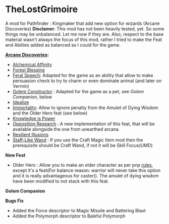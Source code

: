 # TheLostGrimoire
A mod for Pathfinder : Kingmaker that add new option for wizards (Arcane Discoveries)
**Disclamer**: This mod has not been heavily tested, yet. So some things may be unbalanced. Let me now if they are. 
Also, respect to the base material wasn't always the focus of this mod, rather I tried to make the Feat and Abiliies added as balanced as I could for the game.

**[Arcane Discoveries](https://www.d20pfsrd.com/classes/core-classes/wizard/arcane-discoveries/arcane-discoveries-paizo/):**

- [Alchemical Affinity](https://www.d20pfsrd.com/classes/core-classes/wizard/arcane-discoveries/arcane-discoveries-paizo/alchemical-affinity/)
- [Forest Blessing](https://www.d20pfsrd.com/classes/core-classes/wizard/arcane-discoveries/arcane-discoveries-paizo/forest-s-blessing/)
- [Feral Speech](https://www.d20pfsrd.com/classes/core-classes/wizard/arcane-discoveries/arcane-discoveries-paizo/feral-speech/): Adapted for the game as an ability that allow to make persuasion check to try to charm or even dominate animal (and later on Vermin) 
- [Golem Constructor](https://www.d20pfsrd.com/classes/core-classes/wizard/arcane-discoveries/arcane-discoveries-paizo/golem-constructor/) : Adapted for the game as a pet, see *Golem Companion*, below
- [Idealize](https://www.d20pfsrd.com/classes/core-classes/wizard/arcane-discoveries/arcane-discoveries-paizo/idealize-su/)
- [Immortality](https://www.d20pfsrd.com/classes/core-classes/wizard/arcane-discoveries/arcane-discoveries-paizo/immortality/): Allow to ignore penalty from the Amulet of Dying Wisdom and the Older Hero feat (see below)
- [Knowledge is Power](https://www.d20pfsrd.com/classes/core-classes/wizard/arcane-discoveries/arcane-discoveries-paizo/knowledge-is-power-ex/)
- [Opposition Research](https://www.d20pfsrd.com/classes/core-classes/wizard/arcane-discoveries/arcane-discoveries-paizo/opposition-research/) : A new implementation of this feat, that will be available alongside the one from unearthed arcana
- [Resilient Illusions](https://www.d20pfsrd.com/classes/core-classes/wizard/arcane-discoveries/arcane-discoveries-paizo/resilient-illusions/)
- [Staff-Like Wand](https://www.d20pfsrd.com/classes/core-classes/wizard/arcane-discoveries/arcane-discoveries-paizo/staff-like-wand/) : If you use the Craft Magic Item mod then the prerequisite should be Craft Wand, if not it will be Skill Focus(UMD)

**New Feat** 
- Older Hero : Allow you to make an older character as per pnp [rules](https://www.d20pfsrd.com/alignment-description/description/#Age), except it's a feat(For balance reason: warrior will never take this option and it is really advantageous for caster)). 
The amulet of dying wisdom have been modified to not stack with this feat.

**Golem Companion**



**Bugs Fix**
- Added the Force descriptor to Magic Missile and Battering Blast
- Added the Polymorph descriptor to Baleful Polymorph
